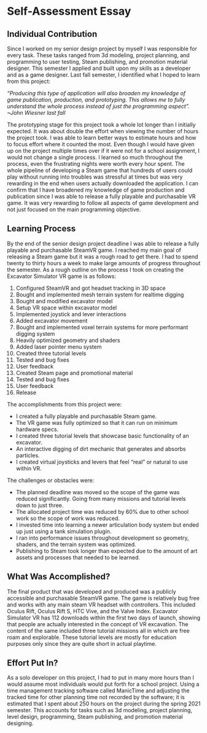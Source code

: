 # Self-Assessment Essay

## Individual Contribution

Since I worked on my senior design project by myself I was responsible for every task. These tasks ranged from 3d modeling, project planning, and programming to user testing, Steam publishing, and promotion material designer. This semester I applied and built upon my skills as a developer and as a game designer. Last fall semester, I identified what I hoped to learn from this project:

*“Producing this type of application will also broaden my knowledge of game publication, production, and prototyping. This allows me to fully understand the whole process instead of just the programming aspect”. ~John Wiesner last fall*

The prototyping stage for this project took a whole lot longer than I initially expected. It was about double the effort when viewing the number of hours the project took. I was able to learn better ways to estimate hours and how to focus effort where it counted the most. Even though I would have given up on the project multiple times over if it were not for a school assignment, I would not change a single process. I learned so much throughout the process, even the frustrating nights were worth every hour spent. The whole pipeline of developing a Steam game that hundreds of users could play without running into troubles was stressful at times but was very rewarding in the end when users actually downloaded the application. I can confirm that I have broadened my knowledge of game production and publication since I was able to release a fully playable and purchasable VR game. It was very rewarding to follow all aspects of game development and not just focused on the main programming objective.

## Learning Process

By the end of the senior design project deadline I was able to release a fully playable and purchasable SteamVR game. I reached my main goal of releasing a Steam game but it was a rough road to get there. I had to spend twenty to thirty hours a week to make large amounts of progress throughout the semester. As a rough outline on the process I took on creating the Excavator Simulator VR game is as follows:

1. Configured SteamVR and got headset tracking in 3D space
2. Bought and implemented mesh terrain system for realtime digging
3. Bought and modified excavator model
4. Setup VR space within excavator model
5. Implemented joystick and lever interactions
6. Added excavator movement
7. Bought and implemented voxel terrain systems for more performant digging system
8. Heavily optimized geometry and shaders
9. Added laser pointer menu system
10. Created three tutorial levels
11. Tested and bug fixes
12. User feedback
13. Created Steam page and promotional material
14. Tested and bug fixes
15. User feedback
16. Release

The accomplishments from this project were:
* I created a fully playable and purchasable Steam game.
* The VR game was fully optimized so that it can run on minimum hardware specs.
* I created three tutorial levels that showcase basic functionality of an excavator.
* An interactive digging of dirt mechanic that generates and absorbs particles.
* I created virtual joysticks and levers that feel “real” or natural to use within VR.

The challenges or obstacles were:
* The planned deadline was moved so the scope of the game was reduced significantly. Going from many missions and tutorial levels down to just three.
* The allocated project time was reduced by 60% due to other school work so the scope of work was reduced.
* I invested time into learning a newer articulation body system but ended up just using a tank simulation plugin.
* I ran into performance issues throughout development so geometry, shaders, and the terrain system was optimized.
* Publishing to Steam took longer than expected due to the amount of art assets and processes that needed to be learned.

## What Was Accomplished?

The final product that was developed and produced was a publicly accessible and purchasable SteamVR game. The game is relatively bug free and works with any main steam VR headset with controllers. This included Oculus Rift, Oculus Rift S, HTC Vive, and the Valve Index. Excavator Simulator VR has 112 downloads within the first two days of launch, showing that people are actually interested in the concept of VR excavation. The content of the same included three tutorial missions all in which are free roam and explorable. These tutorial levels are mostly for education purposes only since they are quite short in actual playtime.

## Effort Put In?

As a solo developer on this project, I had to put in many more hours than I would assume most individuals would put forth for a school project. Using a time management tracking software called ManicTime and adjusting the tracked time for other planning time not recorded by the software; it is estimated that I spent about 250 hours on the project during the spring 2021 semester. This accounts for tasks such as 3d modeling, project planning, level design, programming, Steam publishing, and promotion material designing.

